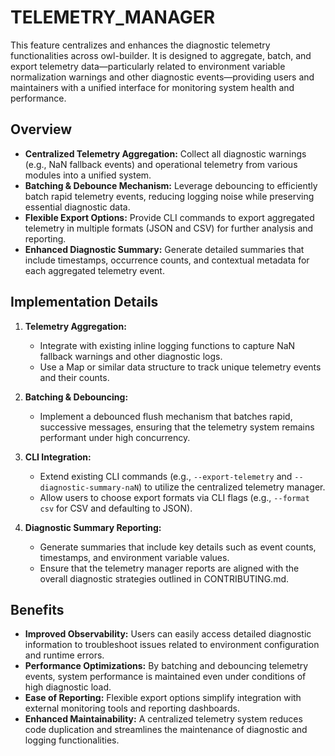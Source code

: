 # TELEMETRY_MANAGER

This feature centralizes and enhances the diagnostic telemetry functionalities across owl-builder. It is designed to aggregate, batch, and export telemetry data—particularly related to environment variable normalization warnings and other diagnostic events—providing users and maintainers with a unified interface for monitoring system health and performance.

## Overview

- **Centralized Telemetry Aggregation:** Collect all diagnostic warnings (e.g., NaN fallback events) and operational telemetry from various modules into a unified system.
- **Batching & Debounce Mechanism:** Leverage debouncing to efficiently batch rapid telemetry events, reducing logging noise while preserving essential diagnostic data.
- **Flexible Export Options:** Provide CLI commands to export aggregated telemetry in multiple formats (JSON and CSV) for further analysis and reporting.
- **Enhanced Diagnostic Summary:** Generate detailed summaries that include timestamps, occurrence counts, and contextual metadata for each aggregated telemetry event.

## Implementation Details

1. **Telemetry Aggregation:**
   - Integrate with existing inline logging functions to capture NaN fallback warnings and other diagnostic logs.
   - Use a Map or similar data structure to track unique telemetry events and their counts.

2. **Batching & Debouncing:**
   - Implement a debounced flush mechanism that batches rapid, successive messages, ensuring that the telemetry system remains performant under high concurrency.

3. **CLI Integration:**
   - Extend existing CLI commands (e.g., `--export-telemetry` and `--diagnostic-summary-naN`) to utilize the centralized telemetry manager.
   - Allow users to choose export formats via CLI flags (e.g., `--format csv` for CSV and defaulting to JSON).

4. **Diagnostic Summary Reporting:**
   - Generate summaries that include key details such as event counts, timestamps, and environment variable values.
   - Ensure that the telemetry manager reports are aligned with the overall diagnostic strategies outlined in CONTRIBUTING.md.

## Benefits

- **Improved Observability:** Users can easily access detailed diagnostic information to troubleshoot issues related to environment configuration and runtime errors.
- **Performance Optimizations:** By batching and debouncing telemetry events, system performance is maintained even under conditions of high diagnostic load.
- **Ease of Reporting:** Flexible export options simplify integration with external monitoring tools and reporting dashboards.
- **Enhanced Maintainability:** A centralized telemetry system reduces code duplication and streamlines the maintenance of diagnostic and logging functionalities.
